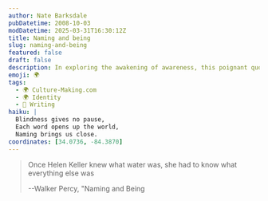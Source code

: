 ```yaml
---
author: Nate Barksdale
pubDatetime: 2008-10-03
modDatetime: 2025-03-31T16:30:12Z
title: Naming and being
slug: naming-and-being
featured: false
draft: false
description: In exploring the awakening of awareness, this poignant quote from Walker Percy captures the essence of discovery
emoji: 🌍
tags:
  - 🌍 Culture-Making.com
  - 🌍 Identity
  - 📝 Writing
haiku: |
  Blindness gives no pause,  
  Each word opens up the world,  
  Naming brings us close.
coordinates: [34.0736, -84.3870]
---
```


> Once Helen Keller knew what water was, she had to know what everything else was
>
> --Walker Percy, "Naming and Being

